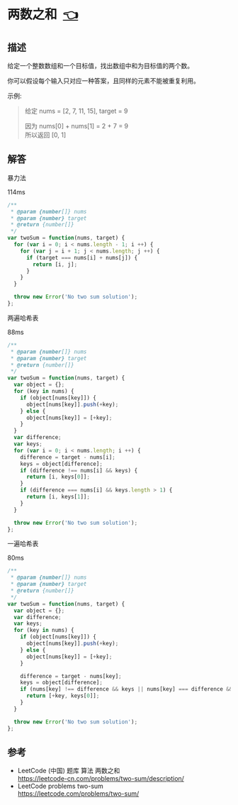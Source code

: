 # <a id="twoSum"></a>两数之和&nbsp;&nbsp;[:point_left:][readme.problemSet.algorithm.twoSum] #

## 描述 ##

给定一个整数数组和一个目标值，找出数组中和为目标值的两个数。

你可以假设每个输入只对应一种答案，且同样的元素不能被重复利用。

示例:

> 给定 nums = [2, 7, 11, 15], target = 9
>
> 因为 nums[0] + nums[1] = 2 + 7 = 9  
> 所以返回 [0, 1]

## 解答 ##

暴力法

114ms

```javascript
/**
 * @param {number[]} nums
 * @param {number} target
 * @return {number[]}
 */
var twoSum = function(nums, target) {
  for (var i = 0; i < nums.length - 1; i ++) {
    for (var j = i + 1; j < nums.length; j ++) {
      if (target === nums[i] + nums[j]) {
        return [i, j];
      }
    }
  }

  throw new Error('No two sum solution');
};
```

两遍哈希表

88ms

```javascript
/**
 * @param {number[]} nums
 * @param {number} target
 * @return {number[]}
 */
var twoSum = function(nums, target) {
  var object = {};
  for (key in nums) {
    if (object[nums[key]]) {
      object[nums[key]].push(+key);
    } else {
      object[nums[key]] = [+key];
    }
  }
  var difference;
  var keys;
  for (var i = 0; i < nums.length; i ++) {
    difference = target - nums[i];
    keys = object[difference];
    if (difference !== nums[i] && keys) {
      return [i, keys[0]];
    }
    if (difference === nums[i] && keys.length > 1) {
      return [i, keys[1]];
    }
  }

  throw new Error('No two sum solution');
};
```

一遍哈希表

80ms

```javascript
/**
 * @param {number[]} nums
 * @param {number} target
 * @return {number[]}
 */
var twoSum = function(nums, target) {
  var object = {};
  var difference;
  var keys;
  for (key in nums) {
    if (object[nums[key]]) {
      object[nums[key]].push(+key);
    } else {
      object[nums[key]] = [+key];
    }

    difference = target - nums[key];
    keys = object[difference];
    if (nums[key] !== difference && keys || nums[key] === difference && keys.length > 1) {
      return [+key, keys[0]];
    }
  }

  throw new Error('No two sum solution');
};
```

## 参考 ##

* LeetCode (中国) 题库 算法 两数之和  
  <https://leetcode-cn.com/problems/two-sum/description/>
* LeetCode problems two-sum  
  <https://leetcode.com/problems/two-sum/>

<!-- 链接 开始 -->
[readme.problemSet.algorithm.twoSum]: ../../README.md#problemSet.algorithm.twoSum "README"
<!-- 链接 结束 -->